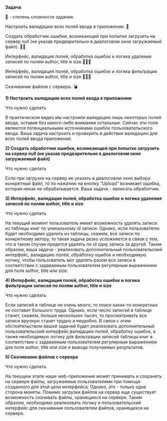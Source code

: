 **Задача**

🦾 - степень сложности задания.



Настроить валидацию всех полей ввода в приложении. 🦾

Создать обработчик ошибки, возникающей при попытке загрузить на сервер null (не указав предварительно в диалоговом окне загружаемый файл). 🦾🦾

Интерфейс, валидация полей, обработка ошибок и логика удаления записей по полям author, title и size.🦾🦾🦾

Интерфейс, валидация полей, обработка ошибок и логика фильтрации записей по полям author, title и size 🦾🦾🦾

Скачивание файлов с сервера. 💣

**1) Настроить валидацию всех полей ввода в приложении**

Что нужно сделать


В практическом видео мы настроили валидацию лишь некоторых полей ввода, оставив без какого-либо внимания остальные. Сейчас эти поля являются потенциальными источниками ошибок пользовательского ввода. Ваша задача настроить и проверить в действии валидацию для всех полей ввода приложения.



**2) Создать обработчик ошибки, возникающей при попытке загрузить на сервер null (не указав предварительно в диалоговом окне загружаемый файл)**

Что нужно сделать


Если при загрузке на сервер не указать в диалоговом окне выбора конкретный файл, то по нажатию на кнопку “Upload” возникает ошибка, которая никак не обрабатывается. Ваша задача - написать обработчик.




**3) Интерфейс, валидация полей, обработка ошибок и логика удаления записей по полям author, title и size**

Что нужно сделать

На текущий момент пользователь имеет возможность удалять записи из таблицы книг по уникальному id записи. Однако, если пользователю будет необходимо удалить из таблицы, скажем, все записи по конкретному автору, то такая задача резко усложняется в связи с тем, что в таком случае придется удалять по id одну запись за другой. Таким образом, ваша задача - реализовать дополнительный пользовательский интерфейс, валидацию полей, обработку ошибок и необходимую логику, чтобы пользователь мог удалять разом все записи в соответствии с задаваемым пользователем регулярным выражением для поля author, title или size.




**4) Интерфейс, валидация полей, обработка ошибок и логика фильтрации записей по полям author, title и size**

Что нужно сделать


Если записей в таблице не очень много, то поиск каких-то конкретных не составит большого труда. Однако, если число записей в таблице станет, скажем, больше нескольких тысяч, то просматривать все записи вручную станет трудно и неудобно. В связи с этим обстоятельством вашей задачей будет реализовать дополнительный пользовательский интерфейс,валидацию полей, обработку ошибок, а также необходимую логику для фильтрации записей таблицы книг в соответствии с задаваемым пользователем регулярным выражением для поля author, title или size и вывода  получаемых результатов.





**5) Скачивание файлов с сервера**

Что нужно сделать


На текущем этапе наше web-приложение может принимать и сохранять на сервере файлы, загружаемые пользователями при помощи созданного для этой цели интерфейса. Однако, это - только одна сторона монеты. Помимо загрузки файлов на сервер еще существует возможность скачивать файлы, хранящиеся на сервере. Таким образом, необходимо реализовать логику и пользовательский интерфейс для скачивания пользователем файлов, хранящихся на сервере.  
